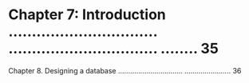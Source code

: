 # Chapter 7: Introduction ................................ ................................ ........ 35

Chapter 8. Designing a database ................................ ....................... 36
